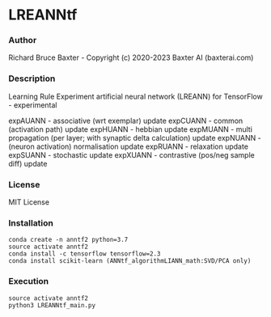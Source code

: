 # LREANNtf

### Author

Richard Bruce Baxter - Copyright (c) 2020-2023 Baxter AI (baxterai.com)

### Description

Learning Rule Experiment artificial neural network (LREANN) for TensorFlow - experimental

expAUANN - associative (wrt exemplar) update
expCUANN - common (activation path) update
expHUANN - hebbian update
expMUANN - multi propagation (per layer; with synaptic delta calculation) update
expNUANN - (neuron activation) normalisation update
expRUANN - relaxation update
expSUANN - stochastic update
expXUANN - contrastive (pos/neg sample diff) update

### License

MIT License

### Installation
```
conda create -n anntf2 python=3.7
source activate anntf2
conda install -c tensorflow tensorflow=2.3
conda install scikit-learn (ANNtf_algorithmLIANN_math:SVD/PCA only)
```

### Execution
```
source activate anntf2
python3 LREANNtf_main.py
```
